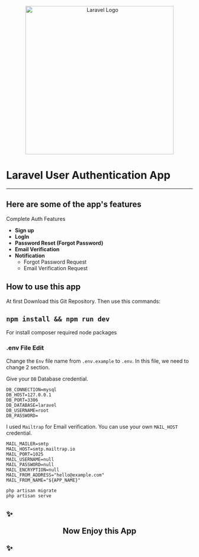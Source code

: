 <p align="center"><img src="https://raw.githubusercontent.com/laravel/art/master/logo-lockup/5%20SVG/2%20CMYK/1%20Full%20Color/laravel-logolockup-cmyk-red.svg" width="400" alt="Laravel Logo"></p>

# Laravel User Authentication App 
<hr/>

## Here are some of the app's features
Complete Auth Features

- **Sign up**
- **LogIn**
- **Password Reset (Forgot Password)**
- **Email Verification**
- **Notification**
    - Forgot Password Request
    - Email Verification Request 

## How to use this app
At first Download this Git Repository. Then use this commands:

## `npm install && npm run dev` 
For install composer required node packages

### .env File Edit
Change the `Env` file name from `.env.example` to `.env`. In this file, we need to change 2 section. 

Give your `DB` Database credential. 

```
DB_CONNECTION=mysql
DB_HOST=127.0.0.1
DB_PORT=3306
DB_DATABASE=laravel
DB_USERNAME=root
DB_PASSWORD=
```

I used `Mailtrap` for Email verification. You can use your own `MAIL_HOST` credential.

```
MAIL_MAILER=smtp
MAIL_HOST=smtp.mailtrap.io
MAIL_PORT=1025
MAIL_USERNAME=null
MAIL_PASSWORD=null
MAIL_ENCRYPTION=null
MAIL_FROM_ADDRESS="hello@example.com"
MAIL_FROM_NAME="${APP_NAME}"
```


 ```
php artisan migrate
php artisan serve
```

## :sparkles:<p align="center">Now Enjoy this App</p>:sparkles:
